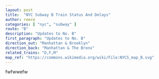 ```yaml
---
layout: post
title:  "NYC Subway B Train Status And Delays"
author: reece
categories: [ "nyc", "subway" ]
route: "B"
description: "Updates to No. B"
first_paragraph: "Updates to No. B"
direction_out: "Manhattan & Brooklyn"
direction_back: "Manhattan & The Bronx"
related_trains: "D,F,M"
map_ref: "https://commons.wikimedia.org/wiki/File:NYCS_map_B.svg"
---
```


fwfwwefw
